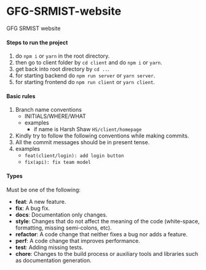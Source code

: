 # GFG-SRMIST-website
GFG SRMIST website

#### Steps to run the project
1. do ```npm i``` or ```yarn``` in the root directory.
2. then go to client folder by ```cd client``` and do ```npm i``` or ```yarn```.
3. get back into root directory by ```cd ..```.
4. for starting backend do ```npm run server``` or ```yarn server```.
5. for starting frontend do ```npm run client``` or ```yarn client```. 


#### Basic rules
1. Branch name conventions
   - INITIALS/WHERE/WHAT
   - examples 
     - if name is Harsh Shaw ```HS/client/homepage```
2. Kindly try to follow the following conventions while making commits.
3. All the commit messages should be in present tense.
4. examples
   - ```feat(client/login): add login button```
   - ```fix(api): fix team model``` 
#### Types
Must be one of the following:

* **feat**: A new feature.
* **fix**: A bug fix.
* **docs**: Documentation only changes.
* **style**: Changes that do not affect the meaning of the code (white-space, formatting, missing semi-colons, etc).
* **refactor**: A code change that neither fixes a bug nor adds a feature.
* **perf**: A code change that improves performance.
* **test**: Adding missing tests.
* **chore**: Changes to the build process or auxiliary tools and libraries such as documentation generation.
